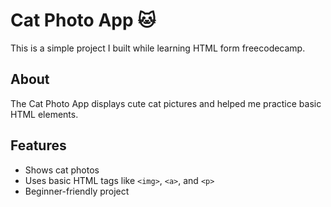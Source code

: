 # Cat Photo App 🐱

This is a simple project I built while learning HTML form freecodecamp.

## About
The Cat Photo App displays cute cat pictures and helped me practice basic HTML elements.

## Features
- Shows cat photos  
- Uses basic HTML tags like `<img>`, `<a>`, and `<p>`  
- Beginner-friendly project  






